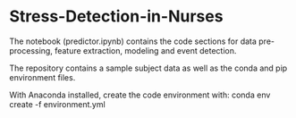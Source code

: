 # Stress-Detection-in-Nurses

The notebook (predictor.ipynb) contains the code sections for data pre-processing, feature extraction, modeling and event detection.

The repository contains a sample subject data as well as the conda and pip environment files.

With Anaconda installed, create the code environment with:
conda env create -f environment.yml
